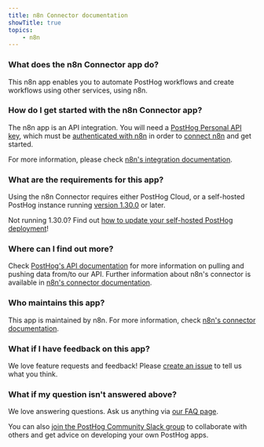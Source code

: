 ```yaml
---
title: n8n Connector documentation
showTitle: true
topics:
    - n8n
---
```


### What does the n8n Connector app do?

This n8n app enables you to automate PostHog workflows and create workflows using other services, using n8n. 

### How do I get started with the n8n Connector app?

The n8n app is an API integration. You will need a [PostHog Personal API key](https://posthog.com/docs/api), which must be [authenticated with n8n](https://docs.n8n.io/credentials/posthog/) in order to [connect n8n](https://docs.n8n.io/nodes/n8n-nodes-base.posthog/#basic-operations) and get started.

For more information, please check [n8n's integration documentation](https://docs.n8n.io/credentials/posthog/#posthog).

### What are the requirements for this app?

Using the n8n Connector requires either PostHog Cloud, or a self-hosted PostHog instance running [version 1.30.0](https://posthog.com/blog/the-posthog-array-1-30-0) or later. 

Not running 1.30.0? Find out [how to update your self-hosted PostHog deployment](https://posthog.com/docs/self-host/configure/upgrading-posthog)! 

### Where can I find out more?

Check [PostHog's API documentation](https://posthog.com/docs/api) for more information on pulling and pushing data from/to our API. Further information about n8n's connector is available in [n8n's connector documentation](https://docs.n8n.io/nodes/n8n-nodes-base.posthog/#basic-operations).

### Who maintains this app?

This app is maintained by n8n. For more information, check [n8n's connector documentation](https://docs.n8n.io/nodes/n8n-nodes-base.posthog/#basic-operations).

### What if I have feedback on this app?

We love feature requests and feedback! Please [create an issue](https://github.com/PostHog/posthog/issues/new?assignees=&labels=enhancement%2C+feature&template=feature_request.md) to tell us what you think. 

### What if my question isn't answered above?

We love answering questions. Ask us anything via [our FAQ page](/questions).

You can also [join the PostHog Community Slack group](/slack) to collaborate with others and get advice on developing your own PostHog apps.